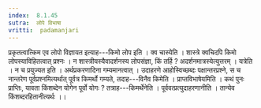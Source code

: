 ```yaml
---
index:  8.1.45
sutra:  लोपे विभाषा
vritti:  padamanjari
---
```


प्रकृतत्वात्किम एव लोपो विज्ञायत इत्याह---किमो लोप इति ।
क्व चास्येति । शास्त्रे क्वचिदपि किमो लोपस्याविहितत्वात् प्रश्नः । न शास्त्रीयस्यैवादर्शनस्य लोपसंज्ञा, किं तर्हि ? अदर्शनमात्रस्येत्युत्तरम् । यत्रेति । न च प्रयुज्यत इति । अर्थप्रकरणादिना गम्यमानत्वात् । उदाहरणे आहोस्विच्छब्दः पक्षान्तरप्रश्ने, स च नान्तरेण पूर्वप्रश्नमित्यर्थात् पूर्वत्र किमर्थो गम्यते, तदाह---विनैव किमेति ।
प्राप्तविभाषेयमिति । कथं पुनः प्राप्तिः, यावता किंशब्देन योगेन पूर्वो योगः ? तत्राह---किमर्थेनेति । पूर्ववत्प्रत्युदाहरणानीति । तान्येव किंशब्दरहितानीत्यर्थः ।।
